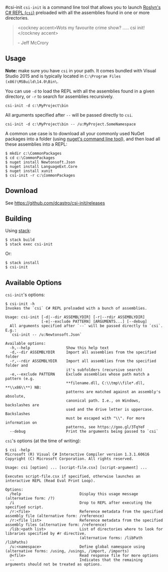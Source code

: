 #csi-init
`csi-init` is a command line tool that allows you to launch [Roslyn's C# REPL (`csi`)][0] preloaded with all the assemblies found in one or more directories.

> \<cockney accent\>Wots my favourite crime show? ..... csi init!\</cockney accent\>
>
> \- Jeff McCrory

## Usage

**Note:** make sure you have `csi` in your path. It comes bundled with Visual Studio 2015 and is typically located in `C:\Program Files (x86)\MSBuild\14.0\Bin\`.

You can use `-d` to load the REPL with all the assemblies found in a given directory, or `-r` to search for assemblies recursively.

```
csi-init -d c:\MyProject\bin
```

All arguments specified after `--` will be passed directly to `csi`.

```
csi-init -d c:\MyProject\bin -- /u:MyProject.SomeNamespace
```

A common use case is to download all your commonly used NuGet packages into a folder (using [nuget's command line tool][3]), and then load all these assemblies into a REPL:

```
$ mkdir c:\CommonPackages
$ cd c:\CommonPackages
$ nuget install Newtonsoft.Json
$ nuget install LanguageExt.Core
$ nuget install xunit
$ csi-init -r c:\CommonPackages
```

## Download

See https://github.com/dcastro/csi-init/releases

## Building

Using [stack][1]:

```
$ stack build
$ stack exec csi-init
```

Or:

```
$ stack install
$ csi-init
```

## Available Options

`csi-init`'s options:
```
$ csi-init -h
Invokes the `csi` C# REPL preloaded with a bunch of assemblies.

Usage: csi-init [-d|--dir ASSEMBLYDIR] [-r|--rdir ASSEMBLYDIR]
                [-e|--exclude PATTERN] [ARGUMENTS...] [--debug]
  All arguments specified after `--` will be passed directly to `csi`. E.g.:
  `csi-init -- /u:Newtonsoft.Json`

Available options:
  -h,--help                Show this help text
  -d,--dir ASSEMBLYDIR     Import all assemblies from the specified folder
  -r,--rdir ASSEMBLYDIR    Import all assemblies from the specified folder and
                           it's subfolders (recursive search)
  -e,--exclude PATTERN     Exclude assemblies whose path match a pattern (e.g.
                           **filename.dll, C:\\tmp\\file*.dll, **\\x86\\**) NB:
                           patterns are matched against an assembly's absolute,
                           canonical path. I.e., on Windows, backslashes are
                           used and the drive letter is uppercase. Backslashes
                           must be escaped with "\\". For more information on
                           patterns, see https://goo.gl/3TqYeF
  --debug                  Print the arguments being passed to `csi`
```

`csi`'s options (at the time of writing):
```
$ csi -help
Microsoft (R) Visual C# Interactive Compiler version 1.3.1.60616
Copyright (C) Microsoft Corporation. All rights reserved.

Usage: csi [option] ... [script-file.csx] [script-argument] ...

Executes script-file.csx if specified, otherwise launches an interactive REPL (Read Eval Print Loop).

Options:
  /help                          Display this usage message (alternative form: /?)
  /i                             Drop to REPL after executing the specified script.
  /r:<file>                      Reference metadata from the specified assembly file (alternative form: /reference)
  /r:<file list>                 Reference metadata from the specified assembly files (alternative form: /reference)
  /lib:<path list>               List of directories where to look for libraries specified by #r directive.
                                 (alternative forms: /libPath /libPaths)
  /u:<namespace>                 Define global namespace using (alternative forms: /using, /usings, /import, /imports)
  @<file>                        Read response file for more options
  --                             Indicates that the remaining arguments should not be treated as options.
```



 [0]: https://github.com/dotnet/roslyn/wiki/Interactive-Window#repl
 [1]: https://haskell-lang.org/get-started
 [3]: https://dist.nuget.org/index.html
